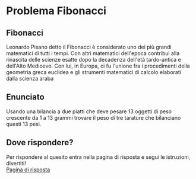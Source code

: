 # Problema Fibonacci

## Fibonacci
Leonardo Pisano detto il Fibonacci è considerato uno dei più grandi matematici di tutti i tempi. Con altri matematici dell'epoca contribuì alla rinascita delle scienze esatte dopo la decadenza dell'età tardo-antica e dell'Alto Medioevo. Con lui, in Europa, ci fu l'unione fra i procedimenti della geometria greca euclidea e gli strumenti matematici di calcolo elaborati dalla scienza araba

## Enunciato
Usando una bilancia a due piatti che deve pesare 13 oggetti di peso crescente da 1 a 13 grammi trovare il peso di tre tarature che bilanciano questi 13 pesi.

## Dove rispondere?
Per rispondere al quesito entra nella pagina di risposta e segui le istruzioni, divertiti! <br>
<a href="Voce/Voce.html"> Pagina di risposta </a>

